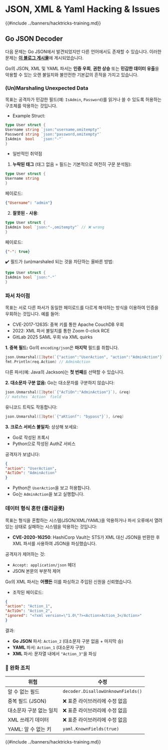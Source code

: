 # JSON, XML & Yaml Hacking & Issues

{{#include ../banners/hacktricks-training.md}}

## Go JSON Decoder

다음 문제는 Go JSON에서 발견되었지만 다른 언어에서도 존재할 수 있습니다. 이러한 문제는 [**이 블로그 게시물**](https://blog.trailofbits.com/2025/06/17/unexpected-security-footguns-in-gos-parsers/)에 게시되었습니다.

Go의 JSON, XML 및 YAML 파서는 **인증 우회**, **권한 상승** 또는 **민감한 데이터 유출**을 악용할 수 있는 오랜 불일치와 불안전한 기본값의 흔적을 가지고 있습니다.


### (Un)Marshaling Unexpected Data

목표는 공격자가 민감한 필드(예: `IsAdmin`, `Password`)를 읽거나 쓸 수 있도록 허용하는 구조체를 악용하는 것입니다.

- Example Struct:
```go
type User struct {
Username string `json:"username,omitempty"`
Password string `json:"password,omitempty"`
IsAdmin  bool   `json:"-"`
}
```
- 일반적인 취약점

1. **누락된 태그** (태그 없음 = 필드는 기본적으로 여전히 구문 분석됨):
```go
type User struct {
Username string
}
```
페이로드:
```json
{"Username": "admin"}
```
2. **잘못된 `-` 사용**:
```go
type User struct {
IsAdmin bool `json:"-,omitempty"` // ❌ wrong
}
```
페이로드:
```json
{"-": true}
```
✔️ 필드가 (un)marshaled 되는 것을 차단하는 올바른 방법:
```go
type User struct {
IsAdmin bool `json:"-"`
}
```
### 파서 차이점

목표는 서로 다른 파서가 동일한 페이로드를 다르게 해석하는 방식을 이용하여 인증을 우회하는 것입니다. 예를 들어:
- CVE-2017-12635: 중복 키를 통한 Apache CouchDB 우회
- 2022: XML 파서 불일치를 통한 Zoom 0-click RCE
- GitLab 2025 SAML 우회 via XML quirks

**1. 중복 필드:**
Go의 `encoding/json`은 **마지막** 필드를 취합니다.
```go
json.Unmarshal([]byte(`{"action":"UserAction", "action":"AdminAction"}`), &req)
fmt.Println(req.Action) // AdminAction
```
다른 파서(예: Java의 Jackson)는 **첫 번째**를 선택할 수 있습니다.

**2. 대소문자 구분 없음:**
Go는 대소문자를 구분하지 않습니다:
```go
json.Unmarshal([]byte(`{"AcTiOn":"AdminAction"}`), &req)
// matches `Action` field
```
유니코드 트릭도 작동합니다:
```go
json.Unmarshal([]byte(`{"aKtionſ": "bypass"}`), &req)
```
**3. 크로스 서비스 불일치:**
상상해 보세요:
- Go로 작성된 프록시
- Python으로 작성된 AuthZ 서비스

공격자가 보냅니다:
```json
{
"action": "UserAction",
"AcTiOn": "AdminAction"
}
```
- Python은 `UserAction`을 보고 허용합니다.
- Go는 `AdminAction`을 보고 실행합니다.


### 데이터 형식 혼란 (폴리글롯)

목표는 형식을 혼합하는 시스템(JSON/XML/YAML)을 악용하거나 파서 오류에서 열려 있는 상태로 실패하는 시스템을 악용하는 것입니다:
- **CVE-2020-16250**: HashiCorp Vault는 STS가 XML 대신 JSON을 반환한 후 XML 파서를 사용하여 JSON을 파싱했습니다.

공격자가 제어하는 것:
- `Accept: application/json` 헤더
- JSON 본문의 부분적 제어

Go의 XML 파서는 **어쨌든** 이를 파싱하고 주입된 신원을 신뢰했습니다.

- 조작된 페이로드:
```json
{
"action": "Action_1",
"AcTiOn": "Action_2",
"ignored": "<?xml version=\"1.0\"?><Action>Action_3</Action>"
}
```
결과:
- **Go JSON** 파서: `Action_2` (대소문자 구분 없음 + 마지막 승)
- **YAML** 파서: `Action_1` (대소문자 구분)
- **XML** 파서: 문자열 내에서 `"Action_3"`을 파싱

### 🔐 완화 조치

| 위험                        | 수정                                  |
|-----------------------------|---------------------------------------|
| 알 수 없는 필드             | `decoder.DisallowUnknownFields()`     |
| 중복 필드 (JSON)            | ❌ 표준 라이브러리에 수정 없음        |
| 대소문자 구분 없는 일치     | ❌ 표준 라이브러리에 수정 없음        |
| XML 쓰레기 데이터           | ❌ 표준 라이브러리에 수정 없음        |
| YAML: 알 수 없는 키        | `yaml.KnownFields(true)`              |

{{#include ../banners/hacktricks-training.md}}
